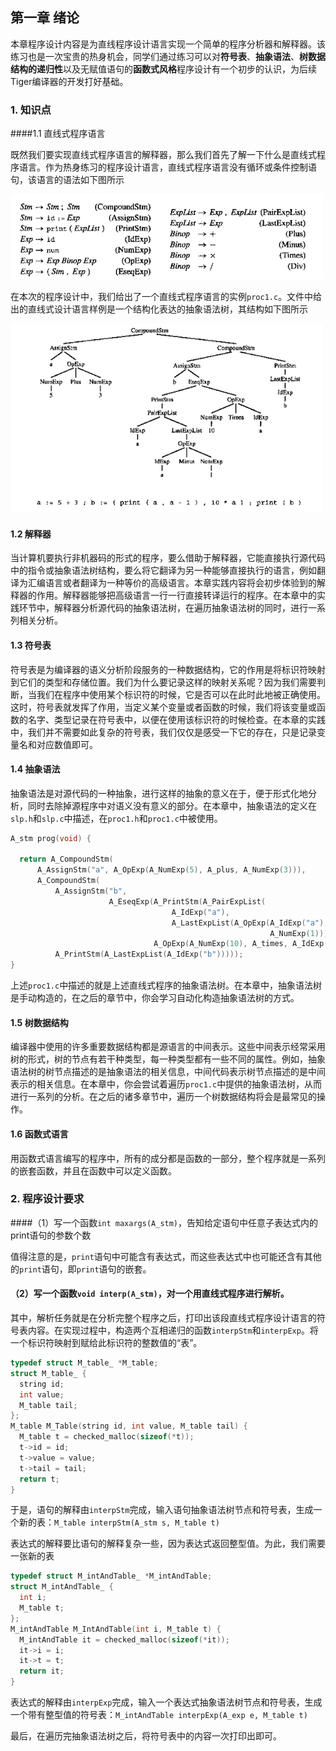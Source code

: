 ## 第一章 绪论

本章程序设计内容是为直线程序设计语言实现一个简单的程序分析器和解释器。该练习也是一次宝贵的热身机会，同学们通过练习可以对**符号表**、**抽象语法**、**树数据结构的递归性**以及无赋值语句的**函数式风格**程序设计有一个初步的认识，为后续Tiger编译器的开发打好基础。

### 1. 知识点

####1.1 直线式程序语言

既然我们要实现直线式程序语言的解释器，那么我们首先了解一下什么是直线式程序语言。作为热身练习的程序设计语言，直线式程序语言没有循环或条件控制语句，该语言的语法如下图所示

![straight-line](../../../img/straight-line.png)

在本次的程序设计中，我们给出了一个直线式程序语言的实例`proc1.c`。文件中给出的直线式设计语言样例是一个结构化表达的抽象语法树，其结构如下图所示

![straight-line](../../../img/absTree.png)

#### 1.2 解释器

当计算机要执行非机器码的形式的程序，要么借助于解释器，它能直接执行源代码中的指令或抽象语法树结构，要么将它翻译为另一种能够直接执行的语言，例如翻译为汇编语言或者翻译为一种等价的高级语言。本章实践内容将会初步体验到的解释器的作用。解释器能够把高级语言一行一行直接转译运行的程序。在本章中的实践环节中，解释器分析源代码的抽象语法树，在遍历抽象语法树的同时，进行一系列相关分析。

#### 1.3 符号表

符号表是为编译器的语义分析阶段服务的一种数据结构，它的作用是将标识符映射到它们的类型和存储位置。我们为什么要记录这样的映射关系呢？因为我们需要判断，当我们在程序中使用某个标识符的时候，它是否可以在此时此地被正确使用。这时，符号表就发挥了作用，当定义某个变量或者函数的时候，我们将该变量或函数的名字、类型记录在符号表中，以便在使用该标识符的时候检查。在本章的实践中，我们并不需要如此复杂的符号表，我们仅仅是感受一下它的存在，只是记录变量名和对应数值即可。

#### 1.4 抽象语法

抽象语法是对源代码的一种抽象，进行这样的抽象的意义在于，便于形式化地分析，同时去除掉源程序中对语义没有意义的部分。在本章中，抽象语法的定义在`slp.h`和`slp.c`中描述，在`proc1.h`和`proc1.c`中被使用。

```c
A_stm prog(void) {

  return A_CompoundStm(
      A_AssignStm("a", A_OpExp(A_NumExp(5), A_plus, A_NumExp(3))),
      A_CompoundStm(
          A_AssignStm("b",
                      A_EseqExp(A_PrintStm(A_PairExpList(
                                    A_IdExp("a"),
                                    A_LastExpList(A_OpExp(A_IdExp("a"), A_minus,
                                                          A_NumExp(1))))),
                                A_OpExp(A_NumExp(10), A_times, A_IdExp("a")))),
          A_PrintStm(A_LastExpList(A_IdExp("b")))));
}
```



上述`proc1.c`中描述的就是上述直线式程序的抽象语法树。在本章中，抽象语法树是手动构造的，在之后的章节中，你会学习自动化构造抽象语法树的方式。

#### 1.5 树数据结构

编译器中使用的许多重要数据结构都是源语言的中间表示。这些中间表示经常采用树的形式，树的节点有若干种类型，每一种类型都有一些不同的属性。例如，抽象语法树的树节点描述的是抽象语法的相关信息，中间代码表示树节点描述的是中间表示的相关信息。在本章中，你会尝试着遍历`proc1.c`中提供的抽象语法树，从而进行一系列的分析。在之后的诸多章节中，遍历一个树数据结构将会是最常见的操作。

#### 1.6 函数式语言

用函数式语言编写的程序中，所有的成分都是函数的一部分，整个程序就是一系列的嵌套函数，并且在函数中可以定义函数。

### 2. 程序设计要求

####（1）写一个函数`int maxargs(A_stm)`，告知给定语句中任意子表达式内的print语句的参数个数

值得注意的是，`print`语句中可能含有表达式，而这些表达式中也可能还含有其他的`print`语句，即`print`语句的嵌套。

#### （2）写一个函数`void interp(A_stm)`，对一个用直线式程序进行解析。

其中，解析任务就是在分析完整个程序之后，打印出该段直线式程序设计语言的符号表内容。在实现过程中，构造两个互相递归的函数`interpStm`和`interpExp`。将一个标识符映射到赋给此标识符的整数值的“表”。

```C
typedef struct M_table_ *M_table;
struct M_table_ {
  string id;
  int value;
  M_table tail;
};
M_table M_Table(string id, int value, M_table tail) {
  M_table t = checked_malloc(sizeof(*t));
  t->id = id;
  t->value = value;
  t->tail = tail;
  return t;
}
```

于是，语句的解释由`interpStm`完成，输入语句抽象语法树节点和符号表，生成一个新的表：`M_table interpStm(A_stm s, M_table t)`

表达式的解释要比语句的解释复杂一些，因为表达式返回整型值。为此，我们需要一张新的表

```C
typedef struct M_intAndTable_ *M_intAndTable;
struct M_intAndTable_ {
  int i;
  M_table t;
};
M_intAndTable M_IntAndTable(int i, M_table t) {
  M_intAndTable it = checked_malloc(sizeof(*it));
  it->i = i;
  it->t = t;
  return it;
}
```

表达式的解释由`interpExp`完成，输入一个表达式抽象语法树节点和符号表，生成一个带有整型值的符号表：`M_intAndTable interpExp(A_exp e, M_table t)`

最后，在遍历完抽象语法树之后，将符号表中的内容一次打印出即可。

